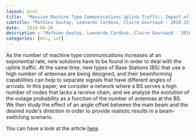 ```yaml
---
layout: post
title:  "Massive Machine Type Communications Uplink Traffic: Impact of Beamforming at the Base Station."
subtitle: "Mathieu Goutay, Leonardo Cardoso, Claire Goursaud - 2018 25th International Conference on Telecommunications (ICT), St. Malo, 2018, pp. 493-497"
date:   2018-06-26
description : "Mathieu Goutay, Leonardo Cardoso, Claire Goursaud - 2018 25th International Conference on Telecommunications (ICT), St. Malo, 2018, pp. 493-497"
categories: [mtc, iot]
---
```


As the number of machine type communications increases at an exponential rate, new solutions have to be found in order to deal with the uplink traffic. At the same time, new types of Base Stations (BS) that use a high number of antennas are being designed, and their beamforming capabilities can help to separate signals that have different angles of arrivals. In this paper, we consider a network where a BS serves a high number of nodes that lacks a receive chain, and we analyze the evolution of the outage probability as a function of the number of antennas at the BS. We then study the effect of an angle offset between the main beam and the desired node's direction in order to provide realistic results in a beam-switching scenario.

You can have a look at the article [here](https://hal.inria.fr/hal-01875596/document)
